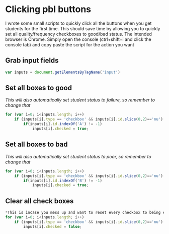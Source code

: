 # Clicking pbl buttons 
I wrote some small scripts to quickly click all the buttons when you get students for the first time.
This should save time by allowing you to quickly set all quality/frequency checkboxes to good/bad status.
The intended browser is Chrome. Simply open the console (ctrl+shift+i and click the console tab)
and copy paste the script for the action you want

## Grab input fields
```javascript
var inputs = document.getElementsByTagName('input')
```

## Set all boxes to good
*This will also automatically set student status to failure, so remember to change that*
```javascript
for (var i=0; i<inputs.length; i++)
    if (inputs[i].type == 'checkbox' && inputs[i].id.slice(0,2)=='nu')
        if(inputs[i].id.indexOf('A') != -1)
            inputs[i].checked = true;
```
            
## Set all boxes to bad
*This will also automatically set student status to poor, so remember to change that*
```javascript
for (var i=0; i<inputs.length; i++)
    if (inputs[i].type == 'checkbox' && inputs[i].id.slice(0,2)=='nu')
        if(inputs[i].id.indexOf('B') != -1)
            inputs[i].checked = true;
```

## Clear all check boxes
```javascript
*This is incase you mess up and want to reset every checkbox to being empty*
for (var i=0; i<inputs.length; i++)
    if (inputs[i].type == 'checkbox' && inputs[i].id.slice(0,2)=='nu')
        inputs[i].checked = false;
```
